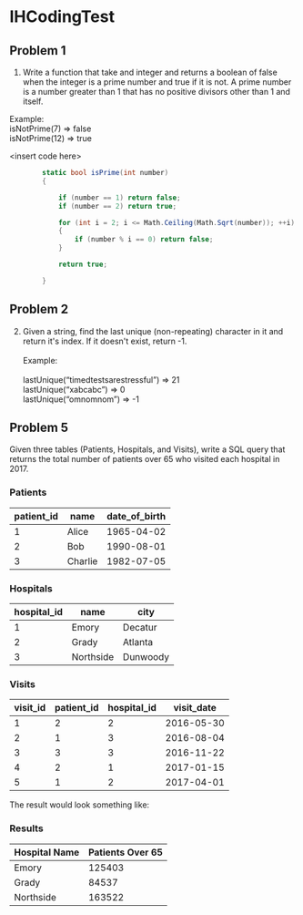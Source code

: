 # IHCodingTest

## Problem 1
1) Write a function that take and integer and returns a boolean of false when the integer is a prime number and true if it is not.  A prime number is a number greater than 1 that has no positive divisors other than 1 and itself.

Example:\
isNotPrime(7) => false<br>
isNotPrime(12) => true<br>

\<insert code here>
  
```csharp
        static bool isPrime(int number)
        {

            if (number == 1) return false;
            if (number == 2) return true;

            for (int i = 2; i <= Math.Ceiling(Math.Sqrt(number)); ++i)
            {
                if (number % i == 0) return false;
            }

            return true;

        }
```
## Problem 2

2) Given a string, find the last unique (non-repeating) character in it and return it's index. If it doesn't exist, return -1. 
\
\
Example:
\
\
lastUnique(“timedtestsarestressful”) => 21<br>
lastUnique(“xabcabc”) => 0<br>
lastUnique(“omnomnom”) => -1<br>

## Problem 5

Given three tables (Patients, Hospitals, and Visits), write a SQL query that returns the total number of patients over 65 who visited each hospital in 2017.

### Patients

| patient_id | name  | date_of_birth |
| ------------ | ------- | --------------- |
| 1            | Alice   | 1965-04-02      |
| 2            | Bob     | 1990-08-01      |
| 3            | Charlie | 1982-07-05      |

### Hospitals

| hospital_id | name    | city   |
| ------------- | --------- | -------- |
| 1             | Emory     | Decatur  |
| 2             | Grady     | Atlanta  |
| 3             | Northside | Dunwoody |

### Visits

| visit_id | patient_id | hospital_id | visit_date |
| ---------- | ------------ | ------------- | ------------ |
| 1          | 2            | 2             | 2016-05-30   |
| 2          | 1            | 3             | 2016-08-04   |
| 3          | 3            | 3             | 2016-11-22   |
| 4          | 2            | 1             | 2017-01-15   |
| 5          | 1            | 2             | 2017-04-01   |

The result would look something like:

### Results

| Hospital Name | Patients Over 65 |
| ------------- | ---------------- |
| Emory         | 125403           |
| Grady         | 84537            |
| Northside     | 163522           |
